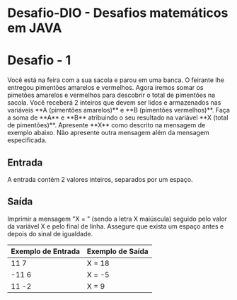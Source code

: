 # Desafio-DIO - Desafios matemáticos em JAVA


<h1>Desafio - 1</h1>
Você está na feira com a sua sacola e parou em uma banca. O feirante lhe entregou pimentões
amarelos e vermelhos. Agora iremos somar os pimetões amarelos e vermelhos para descobrir o total de pimentões na sacola.
Você receberá 2 inteiros que devem ser lidos e armazenados nas variáveis **A (pimentões amarelos)** e **B (pimentões vermelhos)**. Faça a soma de **A** e **B** atribuindo o seu resultado na variável **X (total de pimentões)**. Apresente **X** como descrito na mensagem de exemplo abaixo. Não apresente outra mensagem além da mensagem especificada.
<h2>Entrada</h2>
A entrada contém 2 valores inteiros, separados por um espaço.
<h2>Saída</h2>
Imprimir a mensagem "X = " (sendo a letra X maiúscula) seguido pelo valor da variável X e pelo final de linha. 
Assegure que exista um espaço antes e depois do sinal de igualdade.

| Exemplo de Entrada | Exemplo de Saída|
| ---|--- |
| 11 7 | X = 18|
| -11 6 | X = -5|
| 11 -2 | X = 9|